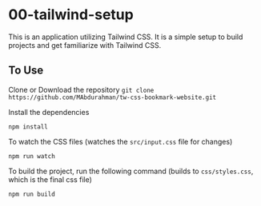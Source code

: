 # 00-tailwind-setup

This is an application utilizing Tailwind CSS.  It is a simple setup to build projects and get familiarize with Tailwind CSS.

## To Use 

Clone or Download the repository
`git clone https://github.com/MAbdurahman/tw-css-bookmark-website.git`

Install the dependencies

`npm install`

To watch the CSS files
(watches the `src/input.css` file for changes)

`npm run watch`

To build the project, run the following command
(builds to `css/styles.css`, which is the final css file)

`npm run build`